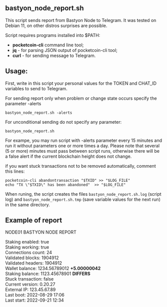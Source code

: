 ## bastyon_node_report.sh
This script sends report from Bastyon Node to Telegram. It was tested on Debian 11, on other distros surprises are possible.

Script requires programs installed into $PATH:
* **pocketcoin-cli** command line tool;
* **jq** - for parsing JSON output of pocketcoin-cli tool;
* **curl** - for sending message to Telegram.
## Usage:
First, write in this script your personal values for the TOKEN and CHAT_ID variables to send to Telegram.

For sending report only when problem or change state occurs specify the parameter -alerts
```
bastyon_node_report.sh -alerts
```
For unconditional sending do not specify any parameter:
```
bastyon_node_report.sh
```
For exampe, you may run script with -alerts parameter every 15 minutes and run it without parameters one or more times a day. Please note that several (5 or more) minutes must pass between script runs, otherwise there will be a false alert if the current blockchain height does not change.

if you want stuck transactions not to be removed automatically, comment this lines:
```
pocketcoin-cli abandontransaction "$TXID" >> "$LOG_FILE"
echo "TX \"$TXID\" has been abandoned"  >> "$LOG_FILE"
```

When runing, the script creates the files `bastyon_node_report.sh.log` (script log) and `bastyon_node_report.sh.tmp` (save variable values for the next run) in the same directory.

## Example of report

NODE01 BASTYON NODE REPORT  

Staking enabled: true  
Staking working: true  
Connections count: 24  
Validated blocks: 1904912  
Validated headers: 1904912  
Wallet balance: 1234.56789012   **+5.00000042**  
Staking balance: 1123.45678901   **DIFFERS**  
Stuck transaction: false  
Current version: 0.20.27  
External IP: 123.45.67.89  
Last boot: 2022-08-29 17:06  
Last start: 2022-09-21 12:34  
